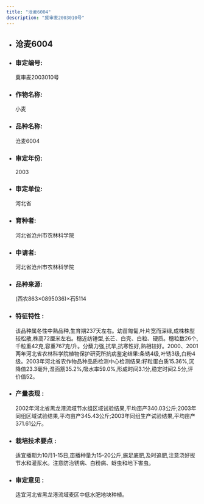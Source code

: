 ```yaml
---
title: "沧麦6004"
description: "冀审麦2003010号"
---
```

* ## 沧麦6004
* ###  审定编号:  
   冀审麦2003010号

*  ### 作物名称:  
   小麦

*   ###  品种名称: 
    沧麦6004

*   ### 审定年份: 
    2003

*   ### 审定单位:  
    河北省

*   ### 育种者:  
    河北省沧州市农林科学院

*   ### 申请者:  
    河北省沧州市农林科学院

*   ### 品种来源:  
    (西农863×0895036)×石5114

*   ### 特征特性 : 
    该品种属冬性中熟品种,生育期237天左右。幼苗匍匐,叶片宽而深绿,成株株型较松散,株高72厘米左右。穗近纺锤型,长芒、白壳、白粒、硬质。穗粒数26个,千粒重42克,容重767克/升。分蘖力强,抗旱,抗寒性好,熟相较好。2000、2001两年河北省农林科学院植物保护研究所抗病鉴定结果:条锈4级,叶锈3级,白粉4级。2003年河北省农作物品种品质检测中心检测结果:籽粒蛋白质15.36%,沉降值23.3毫升,湿面筋35.2%,吸水率59.0%,形成时间3.1分,稳定时间2.5分,评价值52。

*   ### 产量表现 : 
    2002年河北省黑龙港流域节水组区域试验结果,平均亩产340.03公斤;2003年同组区域试验结果,平均亩产345.43公斤;2003年同组生产试验结果,平均亩产371.61公斤。

*   ### 栽培技术要点 : 
    适宜播期为10月1-15日,亩播种量为15-20公斤,施足底肥,及时追肥,注意浇好拔节水和灌浆水。注意防治锈病、白粉病、蚜虫和地下害虫。

*   ### 审定意见 : 
    适宜河北省黑龙港流域麦区中低水肥地块种植。
